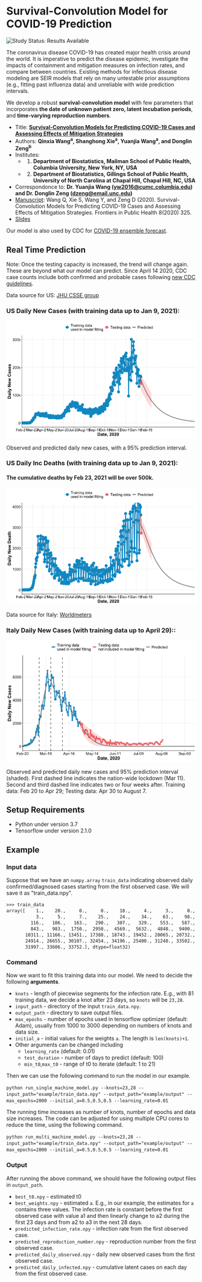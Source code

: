 # Survival-Convolution Model for COVID-19 Prediction

<img src="https://img.shields.io/badge/Study%20Status-Results%20Available-yellow.svg" alt="Study Status: Results Available"> 

The coronavirus disease COVID-19 has created major health crisis around the world. It is imperative to predict the disease epidemic, investigate the impacts of containment and mitigation measures on infection rates, and compare between countries. 
Existing methods for infectious disease modeling are SEIR models that rely on many untestable prior assumptions (e.g., fitting past influenza data) and unreliable with wide prediction intervals. 

We develop a robust **survival-convolution model** with few parameters that incorporates **the date of unknown patient zero, latent incubation periods**, and **time-varying reproduction numbers**. 


- Title: **[Survival-Convolution Models for Predicting COVID-19 Cases and Assessing Effects of Mitigation Strategies](https://github.com/COVID19BIOSTAT/covid19_prediction/blob/master/slides/Survival_Convolution_Models_Slides.pdf)** 
- Authors: **Qinxia Wang<sup>a</sup>, Shanghong Xie<sup>a</sup>, Yuanjia Wang<sup>a</sup>, and Donglin Zeng<sup>b</sup>**
- Institutes: 
  + 1. **Department of Biostatistics, Mailman School of Public Health, Columbia University, New York, NY, USA**
  + 2. **Department of Biostatistics, Gillings School of Public Health, University of North Carolina at Chapal Hill, Chapal Hill, NC, USA**
- Correspondonce to: **Dr. Yuanjia Wang (yw2016@cumc.columbia.edu) and Dr. Donglin Zeng (dzeng@email.unc.edu)**
- [Manuscript](https://www.frontiersin.org/articles/10.3389/fpubh.2020.00325/full?&utm_source=Email_to_authors_&utm_medium=Email&utm_content=T1_11.5e1_author&utm_campaign=Email_publication&field=&journalName=Frontiers_in_Public_Health&id=561170): Wang Q, Xie S, Wang Y, and Zeng D (2020). Survival-Convolution Models for Predicting COVID-19 Cases and Assessing Effects of Mitigation Strategies. Frontiers in Public Health 8(2020) 325. 
- [Slides](https://github.com/COVID19BIOSTAT/covid19_prediction/blob/master/slides/Survival_Convolution_Models_Slides.pdf)

Our model is also used by CDC for [COVID-19 ensemble forecast](https://www.cdc.gov/coronavirus/2019-ncov/covid-data/forecasting-us.html).


## Real Time Prediction

Note: Once the testing capacity is increased, the trend will change again. These are beyond what our model can predict. Since April 14 2020, CDC case counts include both confirmed and probable cases following [new CDC guidelines](https://www.worldometers.info/coronavirus/us-data/). 

Data source for US: [JHU CSSE group](https://github.com/CSSEGISandData/COVID-19/tree/master/csse_covid_19_data/csse_covid_19_time_series)
### US Daily New Cases (with training data up to Jan 9, 2021):
<!---#### The cumulative cases by Jan 22, 2021 will be over 25 million.--->
![](https://github.com/COVID19BIOSTAT/covid19_prediction/blob/master/example/plot0201/daily_case.png)

Observed and predicted daily new cases, with a 95% prediction interval.

<!---First dashed line indicates the declaration of national emergency (Mar 13). Second to seventh dashed lines indicate knots with interval of two or three weeks (Mar 27, Apr 10, May 1, May 22, June 26, July 24). Training data: February 21 to August 28; Test data: August 29.--->

<!---### US Cumulative Deaths (with training data up to Oct 23):--->
<!---![](https://github.com/COVID19BIOSTAT/covid19_prediction/blob/master/example/plot1023/cumulative_death.pdf)--->

<!---Observed and predicted cumulative deaths, with a 95% prediction interval. --->
<!---First to third dashed lines indicate knots at May 1, May 22, June 26, July 24 account for reopen. --->

### US Daily Inc Deaths (with training data up to Jan 9, 2021):
#### The cumulative deaths by Feb 23, 2021 will be over 500k.
![](https://github.com/COVID19BIOSTAT/covid19_prediction/blob/master/example/plot0201/daily_death.png)

<!---Observed and predicted daily deaths, with a 95% prediction interval. First to third dashed lines indicate knots at May 1, May 22, June 26, July 24 account for reopen. --->

<!---### US Current Reproduction Number:--->
<!---![](https://github.com/COVID19BIOSTAT/covid19_prediction/blob/master/example/plot1120/Rt.png)--->


Data source for Italy: [Worldmeters](https://www.worldometers.info/coronavirus/)

### Italy Daily New Cases (with training data up to April 29)::

![Italy](https://github.com/COVID19BIOSTAT/covid19_prediction/blob/master/example/Italy_fit_rev_080820.png)

Observed and predicted daily new cases and 95% prediction interval (shaded). First dashed line indicates the nation-wide lockdown (Mar 11). Second and third dashed line indicates two or four weeks after. Training data: Feb 20 to Apr 29; Testing data: Apr 30 to August 7.



## Setup Requirements

+ Python under version 3.7
+ Tensorflow under version 2.1.0 

## Example

### Input data
Suppose that we have an `numpy.array` `train_data` indicating observed daily confirmed/diagnosed cases starting from the first observed case. We will save it as "train_data.npy".
```
>>> train_data
array([    1.,    20.,     0.,     0.,    18.,     4.,     3.,     0.,
           3.,     5.,     7.,    25.,    24.,    34.,    63.,    98.,
         116.,   106.,   163.,   290.,   307.,   329.,   553.,   587.,
         843.,   983.,  1750.,  2950.,  4569.,  5632.,  4848.,  9400.,
       10311., 11166., 13451., 17388., 18743., 19452., 20065., 20732.,
       24914., 26655., 30107., 32454., 34196., 25400., 31240., 33502.,
       31997., 33606., 33752.], dtype=float32)
```

### Command
Now we want to fit this training data into our model.
We need to decide the following __arguments__.

+ `knots` - length of piecewise segments for the infection rate. E.g., with 81 training data, we decide a knot after 23 days, so `knots` will be `23,28`.
+ `input_path` - directory of the input `train_data.npy`.
+ `output_path` - directory to save output files.
+ `max_epochs` - number of epochs used in tensorflow optimizer (default: Adam), usually from 1000 to 3000 depending on numbers of knots and data size.
+ `initial_a` - initial values for the weights `a`. The length is `len(knots)+1`.
+ Other arguments can be changed including 
  + `learning_rate` (default: 0.01)
  + `test_duration` - number of days to predict (default: 100)
  + `min_t0`,`max_t0` - range of t0 to iterate (default: 1 to 21)

 Then we can use the following command to run the model in our example.

 `python run_single_machine_model.py --knots=23,28 --input_path="example/train_data.npy" --output_path="example/output" --max_epochs=2000 --initial_a=0.5,0.5,0.5 --learning_rate=0.01`

 The running time increases as number of knots, number of epochs and data size increases. The code can be adjusted for using multiple CPU cores to reduce the time, using the following command.

 `python run_multi_machine_model.py --knots=23,28 --input_path="example/train_data.npy" --output_path="example/output" --max_epochs=2000 --initial_a=0.5,0.5,0.5 --learning_rate=0.01`

### Output
After running the above command, we should have the following output files in `output_path`.
+ `best_t0.npy` - estimated t0
+ `best_weights.npy` - estimated `a`. E.g., in our example, the estimates for `a` contains three values. The infection rate is constant before the first observed case with value a1 and then linearly change to a2 during the first 23 days and from a2 to a3 in the next 28 days.
+ `predicted_infection_rate.npy` - infection rate from the first observed case.
+ `predicted_reproduction_number.npy` - reproduction number from the first observed case.
+ `predicted_daily_observed.npy` - daily new observed cases from the first observed case.
+ `predicted_daily_infected.npy` - cumulative latent cases on each day from the first observed case. 






